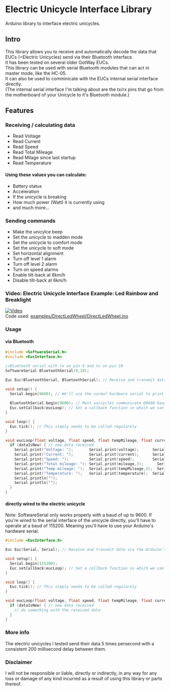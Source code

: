 # Electric Unicycle Interface Library

Arduino library to interface electric unicycles.  

## Intro

This library allows you to receive and automatically decode the data that EUCs (=Electric Unicycles) send via their Bluetooth interface.  
It has been tested on several older GotWay EUCs.  
This library can be used with serial Bluetooth modules that can act in master mode, like the HC-05.  
It can also be used to comminicate with the EUCs internal serial interface directly.   
(The internal serial interface I'm talking about are the tx/rx pins that go from the motherboard of your Unicycle to it's Bluetooth module.)  

## Features

### Receiving / calculating data

 - Read Voltage
 - Read Current
 - Read Speed
 - Read Total Mileage
 - Read Milage since last startup
 - Read Temperature

#### Using these values you can calculate: 

 - Battery status
 - Acceleration
 - If the unicycle is breaking
 - How much power (Watt) it is currently using
 - and much more...
 
### Sending commands

 - Make the unicylce beep
 - Set the unicycle to madden mode
 - Set the unicycle to comfort mode
 - Set the unicycle to soft mode
 - Set horizontal alignment
 - Turn off level 1 alarm
 - Turn off level 2 alarm
 - Turn on speed alarms
 - Enable tilt-back at 6km/h
 - Disable tilt-back at 6km/h
 
### Video: Electric Unicycle Interface Example: Led Rainbow and Breaklight
[![Video](https://img.youtube.com/vi/9l_gGwaTyRE/0.jpg)](https://www.youtube.com/watch?v=9l_gGwaTyRE)  
Code used: [examples/DirectLedWheel/DirectLedWheel.ino](examples/DirectLedWheel/DirectLedWheel.ino)

### Usage 

#### via Bluetooth

``` C++
#include <SoftwareSerial.h>
#include <EucInterface.h>

//Bluetooth serial with rx on pin 9 and tx on pin 10
SoftwareSerial BluetoothSerial(9,10);

Euc Euc(BluetoothSerial, BluetoothSerial); // Receive and transmit data via bluetooth

void setup() {
  Serial.begin(9600); // We'll use the normal hardware serial to print out all the received data
  
  BluetoothSerial.begin(9600); // Most unicycles communicate @9600 baud over bluetooth
  Euc.setCallback(eucLoop); // Set a callback function in which we can receive all the data the unicycle sends
}

void loop() {
  Euc.tick(); // This simply needs to be called regularely
}

void eucLoop(float voltage, float speed, float tempMileage, float current, float temperature, float mileage, bool dataIsNew) {
  if (dataIsNew) { // new data received
    Serial.print("Voltage: ");       Serial.print(voltage);      Serial.println("V");
    Serial.print("Current: ");       Serial.print(current);      Serial.println("A");
    Serial.print("Speed: ");         Serial.print(speed);        Serial.println("km/h");
    Serial.print("Total mileage: "); Serial.print(mileage,3);      Serial.println("km");
    Serial.print("Temp mileage: ");  Serial.print(tempMileage,3);  Serial.println("km");
    Serial.print("Temperature: ");   Serial.print(temperature);  Serial.println(" deg Celsius");
    Serial.println("");
    Serial.println("");
  }
}
```

#### directly wired to the electric unicycle
Note: SoftwareSerial only works properly with a baud of up to 9600.
If you're wired to the serial interface of the unicycle directly, you'll have to operate at a baud of 115200. 
Meaning you'll have to use your Arduino's hardware serial. 

``` C++
#include <EucInterface.h>

Euc Euc(Serial, Serial); // Receive and transmit data via the Arduino's hardware serial

void setup() {
  Serial.begin(115200);
  Euc.setCallback(eucLoop); // Set a callback function in which we can receive all the data the unicycle sends
}

void loop() {
  Euc.tick(); // This simply needs to be called regularely
}

void eucLoop(float voltage, float speed, float tempMileage, float current, float temperature, float mileage, bool dataIsNew) {
  if (dataIsNew) { // new data received
    // do something with the received data
  }
}
```

### More info

The electric unicycles I tested send their data 5 times persecond with a consistent 200 millisecond delay between them.

### Disclaimer

I will not be responsible or liable, directly or indirectly, in any way for any loss or damage of any kind incurred as a result of using this library or parts thereof.  

